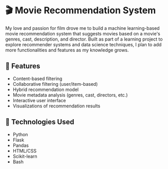 # 🎬 Movie Recommendation System

My love and passion for film drove me to build a machine learning-based movie recommendation system that suggests movies based on a movie's genres, cast, description, and director. Built as part of a learning project to explore recommender systems and data science techniques, I plan to add more functionalities and features as my knowledge grows.

## 📌 Features

- Content-based filtering  
- Collaborative filtering (user/item-based)  
- Hybrid recommendation model  
- Movie metadata analysis (genres, cast, directors, etc.)  
- Interactive user interface  
- Visualizations of recommendation results  

## 🧠 Technologies Used

- Python
- Flask  
- Pandas
- HTML/CSS 
- Scikit-learn
- Bash
